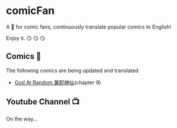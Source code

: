 # comicFan

A 🎁 for comic fans, continuously translate popular comics to English!

Enjoy it. 😏 😏 😏

## Comics 📖

The following comics are being updated and translated

-   [God At Random 兼职神仙](./12431/README.md)\(chapter 9\)

## Youtube Channel 📺

On the way...
